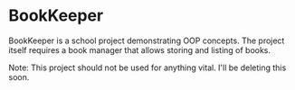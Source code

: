 # BookKeeper

BookKeeper is a school project demonstrating OOP concepts. The project itself requires a book manager that allows storing and listing of books.

Note: This project should not be used for anything vital. I'll be deleting this soon.
